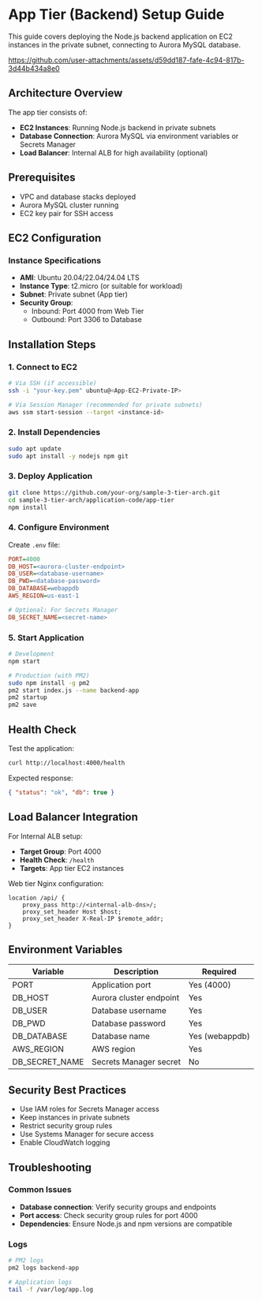 # App Tier (Backend) Setup Guide

This guide covers deploying the Node.js backend application on EC2 instances in the private subnet, connecting to Aurora MySQL database.

https://github.com/user-attachments/assets/d59dd187-fafe-4c94-817b-3d44b434a8e0

## Architecture Overview

The app tier consists of:
- **EC2 Instances**: Running Node.js backend in private subnets
- **Database Connection**: Aurora MySQL via environment variables or Secrets Manager
- **Load Balancer**: Internal ALB for high availability (optional)

## Prerequisites

- VPC and database stacks deployed
- Aurora MySQL cluster running
- EC2 key pair for SSH access

## EC2 Configuration

### Instance Specifications
- **AMI**: Ubuntu 20.04/22.04/24.04 LTS
- **Instance Type**: t2.micro (or suitable for workload)
- **Subnet**: Private subnet (App tier)
- **Security Group**: 
  - Inbound: Port 4000 from Web Tier
  - Outbound: Port 3306 to Database

## Installation Steps

### 1. Connect to EC2
```bash
# Via SSH (if accessible)
ssh -i "your-key.pem" ubuntu@<App-EC2-Private-IP>

# Via Session Manager (recommended for private subnets)
aws ssm start-session --target <instance-id>
```

### 2. Install Dependencies
```bash
sudo apt update
sudo apt install -y nodejs npm git
```

### 3. Deploy Application
```bash
git clone https://github.com/your-org/sample-3-tier-arch.git
cd sample-3-tier-arch/application-code/app-tier
npm install
```

### 4. Configure Environment
Create `.env` file:
```ini
PORT=4000
DB_HOST=<aurora-cluster-endpoint>
DB_USER=<database-username>
DB_PWD=<database-password>
DB_DATABASE=webappdb
AWS_REGION=us-east-1

# Optional: For Secrets Manager
DB_SECRET_NAME=<secret-name>
```

### 5. Start Application
```bash
# Development
npm start

# Production (with PM2)
sudo npm install -g pm2
pm2 start index.js --name backend-app
pm2 startup
pm2 save
```

## Health Check

Test the application:
```bash
curl http://localhost:4000/health
```

Expected response:
```json
{ "status": "ok", "db": true }
```

## Load Balancer Integration

For Internal ALB setup:
- **Target Group**: Port 4000
- **Health Check**: `/health`
- **Targets**: App tier EC2 instances

Web tier Nginx configuration:
```nginx
location /api/ {
    proxy_pass http://<internal-alb-dns>/;
    proxy_set_header Host $host;
    proxy_set_header X-Real-IP $remote_addr;
}
```

## Environment Variables

| Variable | Description | Required |
|----------|-------------|----------|
| PORT | Application port | Yes (4000) |
| DB_HOST | Aurora cluster endpoint | Yes |
| DB_USER | Database username | Yes |
| DB_PWD | Database password | Yes |
| DB_DATABASE | Database name | Yes (webappdb) |
| AWS_REGION | AWS region | Yes |
| DB_SECRET_NAME | Secrets Manager secret | No |

## Security Best Practices

- Use IAM roles for Secrets Manager access
- Keep instances in private subnets
- Restrict security group rules
- Use Systems Manager for secure access
- Enable CloudWatch logging

## Troubleshooting

### Common Issues
- **Database connection**: Verify security groups and endpoints
- **Port access**: Check security group rules for port 4000
- **Dependencies**: Ensure Node.js and npm versions are compatible

### Logs
```bash
# PM2 logs
pm2 logs backend-app

# Application logs
tail -f /var/log/app.log
```
